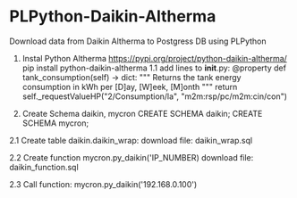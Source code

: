 # PLPython-Daikin-Altherma
Download data from Daikin Altherma to Postgress DB using PLPython

1. Instal Python Altherma
https://pypi.org/project/python-daikin-altherma/
pip install python-daikin-altherma
1.1 add lines to __init__.py:
    @property
    def tank_consumption(self) -> dict:
        """ Returns the tank energy consumption in kWh per [D]ay, [W]eek, [M]onth """
        return self._requestValueHP("2/Consumption/la", "m2m:rsp/pc/m2m:cin/con")
        
2. Create Schema daikin, mycron
    CREATE SCHEMA daikin;
    CREATE SCHEMA mycron;

2.1 Create table daikin.daikin_wrap:
  download file: daikin_wrap.sql

2.2 Create function mycron.py_daikin('IP_NUMBER)
  download file: daikin_function.sql
  
2.3 Call function:
  mycron.py_daikin('192.168.0.100')

